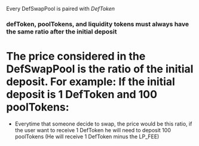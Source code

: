 Every DefSwapPool is paired with *DefToken*

### defToken, poolTokens, and liquidity tokens must always have the same ratio after the initial deposit

# The price considered in the DefSwapPool is the ratio of the initial deposit. For example: If the initial deposit is 1 DefToken and 100 poolTokens:
- Everytime that someone decide to swap, the price would be this ratio, if the user want to receive 1 DefToken he will need to deposit 100 poolTokens (He will receive 1 DefToken minus the LP_FEE)
